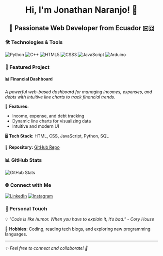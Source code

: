# <p align="center">Hi, I'm Jonathan Naranjo! 👋</p>

## <p align="center">🚀 Passionate Web Developer from Ecuador 🇪🇨</p>

### 🛠️ Technologies & Tools

![Python](https://img.shields.io/badge/Python-3776AB?style=for-the-badge&logo=python&logoColor=white)
![C++](https://img.shields.io/badge/C++-00599C?style=for-the-badge&logo=cplusplus&logoColor=white)
![HTML5](https://img.shields.io/badge/HTML5-E34F26?style=for-the-badge&logo=html5&logoColor=white)
![CSS3](https://img.shields.io/badge/CSS3-1572B6?style=for-the-badge&logo=css3&logoColor=white)
![JavaScript](https://img.shields.io/badge/JavaScript-F7DF1E?style=for-the-badge&logo=javascript&logoColor=black)
![Arduino](https://img.shields.io/badge/Arduino-00979D?style=for-the-badge&logo=arduino&logoColor=white)

### 🌟 Featured Project

#### **📊 Financial Dashboard**
_A powerful web-based dashboard for managing incomes, expenses, and debts with intuitive line charts to track financial trends._

🔹 **Features:**
- Income, expense, and debt tracking
- Dynamic line charts for visualizing data
- Intuitive and modern UI

🖥️ **Tech Stack:** HTML, CSS, JavaScript, Python, SQL

📌 **Repository:** [GitHub Repo](https://github.com/Elvwhu/dashboard_financiero)

### 📊 GitHub Stats

![GitHub Stats](https://github-readme-stats.vercel.app/api?username=elvwhu&show_icons=true&theme=dark)

### 🌐 Connect with Me

[![LinkedIn](https://img.shields.io/badge/LinkedIn-0A66C2?style=for-the-badge&logo=linkedin&logoColor=white)](https://www.linkedin.com/in/jonathan-naranjo-/)
[![Instagram](https://img.shields.io/badge/Instagram-E4405F?style=for-the-badge&logo=instagram&logoColor=white)](https://www.instagram.com/elvwhu/)

### 🎯 Personal Touch

💡 _"Code is like humor. When you have to explain it, it’s bad." - Cory House_

📖 **Hobbies:** Coding, reading tech blogs, and exploring new programming languages.

---

_✨ Feel free to connect and collaborate! 🚀_
